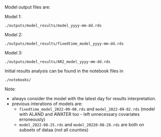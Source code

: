 Model output files are:


Model 1:

```
./outputs/model_results/model_yyyy-mm-dd.rds
```


Model 2:

```
./outputs/model_results/fixedtime_model_yyyy-mm-dd.rds
```

Model 3:

```
./outputs/model_results/AR2_model_yyyy-mm-dd.rds
```

Initial results analysis can be found in the notebook files in

```
./notebooks/
```


Note: 
* always consider the model with the latest day for results interpretation.
* previous interations of models are:
  -  `fixedtime_model_2022-09-08.rds` and `model_2022-09-02.rds` (model with ALAND and AWATER too - left unnecessary covariates erroneously)
  -  `model_2022-08-25.rds` and `model_20220-08-28.rds` are both on subsets of dataa (not all counties)
 
